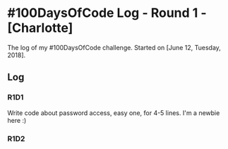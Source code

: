 # #100DaysOfCode Log - Round 1 - [Charlotte]

The log of my #100DaysOfCode challenge. Started on [June 12, Tuesday, 2018].

## Log

### R1D1 
Write code about password access, easy one, for 4-5 lines.
I'm a newbie here :)

### R1D2
